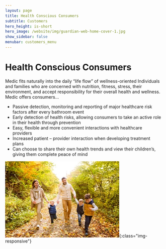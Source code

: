 ```yaml
---
layout: page
title: Health Conscious Consumers
subtitle: Customers
hero_height: is-short
hero_image: /website/img/guardian-web-home-cover-1.jpg
show_sidebar: false
menubar: customers_menu
---
```


# Health Conscious Consumers
Medic fits naturally into the daily “life flow” of wellness-oriented Individuals and families who are concerned with nutrition, fitness, stress, their environment, and accept responsibility for their overall health and wellness. Medic offers consumers…
- Passive detection, monitoring and reporting of major healthcare risk factors after every bathroom event
- Early detection of health risks, allowing consumers to take an active role in their health through prevention
- Easy, flexible and more convenient interactions with healthcare providers
- Increased patient – provider interaction when developing treatment plans
- Can choose to share their own health trends and view their children’s, giving them complete peace of mind

![Image](/img/health-concious-consumers.jpg){:class="img-responsive"}